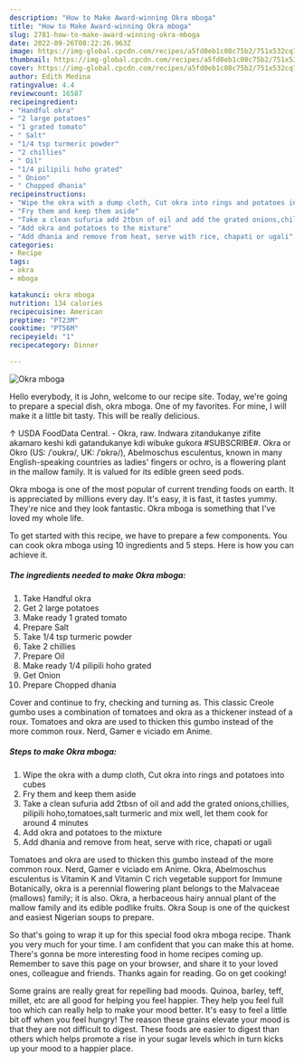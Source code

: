 ```yaml
---
description: "How to Make Award-winning Okra mboga"
title: "How to Make Award-winning Okra mboga"
slug: 2781-how-to-make-award-winning-okra-mboga
date: 2022-09-26T08:22:26.963Z
image: https://img-global.cpcdn.com/recipes/a5fd0eb1c08c75b2/751x532cq70/okra-mboga-recipe-main-photo.jpg
thumbnail: https://img-global.cpcdn.com/recipes/a5fd0eb1c08c75b2/751x532cq70/okra-mboga-recipe-main-photo.jpg
cover: https://img-global.cpcdn.com/recipes/a5fd0eb1c08c75b2/751x532cq70/okra-mboga-recipe-main-photo.jpg
author: Edith Medina
ratingvalue: 4.4
reviewcount: 16587
recipeingredient:
- "Handful okra"
- "2 large potatoes"
- "1 grated tomato"
- " Salt"
- "1/4 tsp turmeric powder"
- "2 chillies"
- " Oil"
- "1/4 pilipili hoho grated"
- " Onion"
- " Chopped dhania"
recipeinstructions:
- "Wipe the okra with a dump cloth, Cut okra into rings and potatoes into cubes"
- "Fry them and keep them aside"
- "Take a clean sufuria add 2tbsn of oil and add the grated onions,chillies, pilipili hoho,tomatoes,salt turmeric and mix well, let them cook for around 4 minutes"
- "Add okra and potatoes to the mixture"
- "Add dhania and remove from heat, serve with rice, chapati or ugali"
categories:
- Recipe
tags:
- okra
- mboga

katakunci: okra mboga 
nutrition: 134 calories
recipecuisine: American
preptime: "PT23M"
cooktime: "PT56M"
recipeyield: "1"
recipecategory: Dinner

---
```



![Okra mboga](https://img-global.cpcdn.com/recipes/a5fd0eb1c08c75b2/751x532cq70/okra-mboga-recipe-main-photo.jpg)

Hello everybody, it is John, welcome to our recipe site. Today, we're going to prepare a special dish, okra mboga. One of my favorites. For mine, I will make it a little bit tasty. This will be really delicious.

↑ USDA FoodData Central. - Okra, raw. Indwara zitandukanye zifite akamaro keshi kdi gatandukanye kdi wibuke gukora #SUBSCRIBE#. Okra or Okro (US: /ˈoʊkrə/, UK: /ˈɒkrə/), Abelmoschus esculentus, known in many English-speaking countries as ladies&#39; fingers or ochro, is a flowering plant in the mallow family. It is valued for its edible green seed pods.

Okra mboga is one of the most popular of current trending foods on earth. It is appreciated by millions every day. It's easy, it is fast, it tastes yummy. They're nice and they look fantastic. Okra mboga is something that I've loved my whole life.


To get started with this recipe, we have to prepare a few components. You can cook okra mboga using 10 ingredients and 5 steps. Here is how you can achieve it.

<!--inarticleads1-->

##### The ingredients needed to make Okra mboga:

1. Take Handful okra
1. Get 2 large potatoes
1. Make ready 1 grated tomato
1. Prepare  Salt
1. Take 1/4 tsp turmeric powder
1. Take 2 chillies
1. Prepare  Oil
1. Make ready 1/4 pilipili hoho grated
1. Get  Onion
1. Prepare  Chopped dhania


Cover and continue to fry, checking and turning as. This classic Creole gumbo uses a combination of tomatoes and okra as a thickener instead of a roux. Tomatoes and okra are used to thicken this gumbo instead of the more common roux. Nerd, Gamer e viciado em Anime. 

<!--inarticleads2-->

##### Steps to make Okra mboga:

1. Wipe the okra with a dump cloth, Cut okra into rings and potatoes into cubes
1. Fry them and keep them aside
1. Take a clean sufuria add 2tbsn of oil and add the grated onions,chillies, pilipili hoho,tomatoes,salt turmeric and mix well, let them cook for around 4 minutes
1. Add okra and potatoes to the mixture
1. Add dhania and remove from heat, serve with rice, chapati or ugali


Tomatoes and okra are used to thicken this gumbo instead of the more common roux. Nerd, Gamer e viciado em Anime. Okra, Abelmoschus esculentus is Vitamin K and Vitamin C rich vegetable support for Immune Botanically, okra is a perennial flowering plant belongs to the Malvaceae (mallows) family; it is also. Okra, a herbaceous hairy annual plant of the mallow family and its edible podlike fruits. Okra Soup is one of the quickest and easiest Nigerian soups to prepare. 

So that's going to wrap it up for this special food okra mboga recipe. Thank you very much for your time. I am confident that you can make this at home. There's gonna be more interesting food in home recipes coming up. Remember to save this page on your browser, and share it to your loved ones, colleague and friends. Thanks again for reading. Go on get cooking!

Some grains are really great for repelling bad moods. Quinoa, barley, teff, millet, etc are all good for helping you feel happier. They help you feel full too which can really help to make your mood better. It's easy to feel a little bit off when you feel hungry! The reason these grains elevate your mood is that they are not difficult to digest. These foods are easier to digest than others which helps promote a rise in your sugar levels which in turn kicks up your mood to a happier place.
